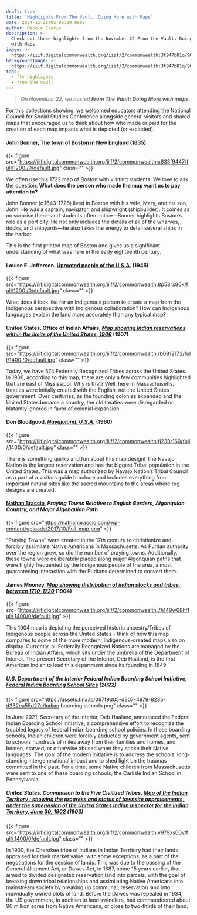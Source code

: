 ```yaml
---
draft: true
title: 'Highlights From The Vault: Doing More with Maps'
date: 2024-11-22T05:00:00.000Z
author: Nicole Claris
description: >-
  Check out these highlights from the November 22 From the Vault: Doing More
  with Maps.
image: >-
  https://iiif.digitalcommonwealth.org/iiif/2/commonwealth:3t947b81q/90,2329,7629,2931/1200,/0/default.jpg
backgroundImage: >-
  https://iiif.digitalcommonwealth.org/iiif/2/commonwealth:3t947b81q/90,2329,7629,2931/1200,/0/default.jpg
tags:
  - ftv highlights
  - from the vault
---
```


> *On November 22, we hosted **From The Vault: Doing More with maps***.

For this collections showing, we welcomed educators attending the National Council for Social Studies Conference alongside general visitors and shared maps that encouraged us to think about how who made or paid for the creation of each map impacts what is depicted (or excluded).

#### John Bonner, [The town of Boston in New England](https://collections.leventhalmap.org/search/commonwealth:x633f943z) (1835)

{{< figure src="https://iiif.digitalcommonwealth.org/iiif/2/commonwealth:x633f9447/full/1200,/0/default.jpg" class="" >}}

We often use this 1722 map of Boston with visiting students. We love to ask the question: **What does the person who made the map want us to pay attention to?**

John Bonner (c.1643-1726) lived in Boston with his wife, Mary, and his son, John. He was a captain, navigator, and shipwright (shipbuilder). It comes as no surprise then—and students often notice—Bonner highlights Boston’s role as a port city. He not only includes the details of all of the wharves, docks, and shipyards—he also takes the energy to detail several ships in the harbor.

This is the first printed map of Boston and gives us a significant understanding of what was here in the early eighteenth century.

#### &#xA;Louise E. Jefferson, [Uprooted people of the U.S.A.](https://collections.leventhalmap.org/search/commonwealth:t722kt12g) (1945)

{{< figure src="https://iiif.digitalcommonwealth.org/iiif/2/commonwealth:8p58rx80k/full/1200,/0/default.jpg" class="" >}}

What does it look like for an Indigenous person to create a map from the Indigenous perspective with Indigenous collaboration? How can Indigenous languages explain the land more accurately than any typical map?

#### United States. Office of Indian Affairs, ***[Map showing Indian reservations within the limits of the United States, 1906](https://collections.leventhalmap.org/search/commonwealth:gb19hw10q)*** (1907)

{{< figure src="https://iiif.digitalcommonwealth.org/iiif/2/commonwealth:rb6912172/full/1400,/0/default.jpg" class="" >}}

Today, we have 574 Federally Recognized Tribes across the United States. In 1906, according to this map, there are only a few communities highlighted that are east of Mississippi. Why is that? Well, here in Massachusetts, treaties were initially created with the English, not the United States government. Over centuries, as the founding colonies expanded and the United States became a country, the old treaties were disregarded or blatantly ignored in favor of colonial expansion. 

#### Don Bloodgood, ***[Navajoland, U.S.A.](https://collections.leventhalmap.org/search/commonwealth:fb4970132)*** (1960)

{{< figure src="https://iiif.digitalcommonwealth.org/iiif/2/commonwealth:fj238r160/full/,1400/0/default.jpg" class="" >}}

There is something quirky and fun about this map design! The Navajo Nation is the largest reservation and has the biggest Tribal population in the United States. This was a map authorized by Navajo Nation’s Tribal Council as a part of a visitors guide brochure and includes everything from important natural sites like the sacred mountains to the areas where rug designs are created.

#### [Nathan Braccio](https://nathanbraccio.com/), ***Praying Towns Relative to English Borders, Algonquian Country, and Major Algonquian Path***

{{< figure src="https://nathanbraccio.com/wp-content/uploads/2017/10/Full-map.png" >}}

“Praying Towns” were created in the 17th century to christianize and forcibly assimilate Native Americans in Massachusetts. As Puritan authority over the region grew, so did the number of praying towns. Additionally, these towns were deliberately placed along major Algonquian paths that were highly frequented by the Indigenous people of the area, almost guaranteeing interaction with the Puritans determined to convert them.

#### James Mooney, ***[Map showing distribution of indian stocks and tribes, between 1710-1720](https://collections.leventhalmap.org/search/commonwealth:7h149w677)*** (1904)

{{< figure src="https://iiif.digitalcommonwealth.org/iiif/2/commonwealth:7h149w68h/full/,1400/0/default.jpg" >}}

This 1904 map is depicting the perceived historic ancestry/Tribes of Indigenous people across the United States - think of how this map compares to some of the more modern, Indigenous-created maps also on display. Currently, all Federally Recognized Nations are managed by the Bureau of Indian Affairs, which sits under the umbrella of the Department of Interior. The present Secretary of the Interior, Deb Haaland, is the first American Indian to lead this department since its founding in 1849.

##### U.S. Department of the Interior Federal Indian Boarding School Initiative, ***[Federal Indian Boarding School Sites](https://www.bia.gov/sites/default/files/dup/inline-files/appendix_c_school_maps_508.pdf)*** (2022)

{{< figure src="https://assets.tina.io/097f9d05-d307-4978-823b-d332ea55d27e/Indian boarding schools.png" class="" >}}

In June 2021, Secretary of the Interior, Deb Haaland, announced the Federal Indian Boarding School Initiative, a comprehensive effort to recognize the troubled legacy of federal Indian boarding school policies. In these boarding schools, Indian children were forcibly abducted by government agents, sent to schools hundreds of miles away from their families and homes, and beaten, starved, or otherwise abused when they spoke their Native languages. The goal of the modern initiative is to address the schools’ long-standing intergenerational impact and to shed light on the traumas committed in the past. For a time, some Native children from Massachusetts were sent to one of these boarding schools, the Carlisle Indian School in Pennsylvania.

##### United States. Commission to the Five Civilized Tribes, ***[Map of the Indian Territory : showing the progress and status of townsite appraisements, under the supervision of the United States Indian Inspector for the Indian Territory, June 30, 1902](https://collections.leventhalmap.org/search/commonwealth:qj72rw92q)*** (1903)

{{< figure src="https://iiif.digitalcommonwealth.org/iiif/2/commonwealth:v979xs00v/full/,1400/0/default.jpg" class="" >}}

In 1900, the Cherokee tribe of Indians in Indian Territory had their lands appraised for their market value, with some exceptions, as a part of the negotiations for the cession of lands. This was due to the passing of the General Allotment Act, or Dawes Act, in 1887, some 15 years earlier, that aimed to divided designated reservation land into parcels, with the goal of breaking down tribal relationships and assimilating Native Americans into mainstream society by breaking up communal, reservation land into individually owned plots of land. Before the Dawes was repealed in 1934, the US government, in addition to land swindlers, had commandeered about 90 million acres from Native Americans, or close to two-thirds of their land.
